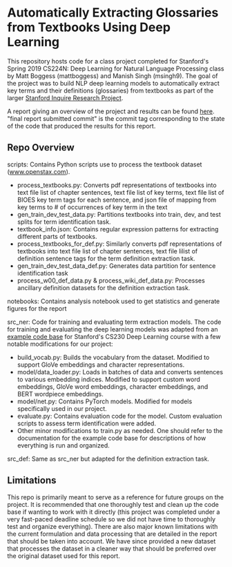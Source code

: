# Automatically Extracting Glossaries from Textbooks Using Deep Learning

This repository hosts code for a class project completed for Stanford's Spring 2019 CS224N: Deep Learning for Natural Language Processing class by Matt Boggess (mattboggess) and Manish Singh (msingh9). The goal of the project was to build NLP deep learning models to automatically extract key terms and their definitions (glossaries) from textbooks as part of the larger [Stanford Inquire Research Project](http://web.stanford.edu/~vinayc/intelligent-life/).

A report giving an overview of the project and results can be found [here](LINK). "final report submitted commit" is the commit tag corresponding to the state of the code that produced the results for this report.

## Repo Overview

scripts: Contains Python scripts use to process the textbook dataset (www.openstax.com).
  - process_textbooks.py: Converts pdf representations of textbooks into text file list of chapter sentences, text file list of key terms, text file list of BIOES key term tags for each sentence, and json file of mapping from key terms to # of occurrences of key term in the text
  - gen_train_dev_test_data.py: Partitions textbooks into train, dev, and test splits for term identification task.
  - textbook_info.json: Contains regular expression patterns for extracting different parts of textbooks.
  - process_textbooks_for_def.py: Similarly converts pdf representations of textbooks into text file list of chapter sentences, text file lilist of definition sentence tags for the term definition extraction task.
  - gen_train_dev_test_data_def.py: Generates data partition for sentence identification task
  - process_w00_def_data.py & process_wiki_def_data.py: Processes ancillary definition datasets for the definition extraction task.

notebooks: Contains analysis notebook used to get statistics and generate figures for the report

src_ner: Code for training and evaluating term extraction models. The code for training and evaluating the deep learning models was adapted from an [example code base](https://github.com/cs230-stanford/cs230-code-examples/tree/master/pytorch/nlp) for Stanford's CS230 Deep Learning course with a few notable modifications for our project:
 - build_vocab.py: Builds the vocabulary from the dataset. Modified to support GloVe embeddings and character representations.
 - model/data_loader.py: Loads in batches of data and converts sentences to various embedding indices. Modified to support custom word embeddings, GloVe word embeddings, character embeddings, and BERT wordpiece embeddings.
 - model/net.py: Contains PyTorch models. Modified for models specifically used in our project.
 - evaluate.py: Contains evaluation code for the model. Custom evaluation scripts to assess term identification were added.
 - Other minor modifications to train.py as needed. 
One should refer to the documentation for the example code base for descriptions of how everything is run and organized.

src_def: Same as src_ner but adapted for the definition extraction task. 

## Limitations

This repo is primarily meant to serve as a reference for future groups on the project. It is recommended that one thoroughly test and clean up the code base if wanting to work with it directly (this project was completed under a very fast-paced deadline schedule so we did not have time to thoroughly test and organize everything). There are also major known limitations with the current formulation and data processing that are detailed in the report that should be taken into account. We have since provided a new dataset that processes the dataset in a cleaner way that should be preferred over the original dataset used for this report.

